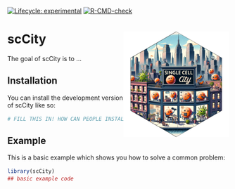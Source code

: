 <!-- badges: start -->

[![Lifecycle: experimental](https://img.shields.io/badge/lifecycle-experimental-orange.svg)](https://lifecycle.r-lib.org/articles/stages.html#experimental) [![R-CMD-check](https://github.com/drejom/scCity/actions/workflows/R-CMD-check.yaml/badge.svg)](https://github.com/drejom/scCity/actions/workflows/R-CMD-check.yaml)

<!-- badges: end -->

# scCity <img src="man/figures/logo.png" align="right" height="240"/>

The goal of scCity is to ...

## Installation

You can install the development version of scCity like so:

``` r
# FILL THIS IN! HOW CAN PEOPLE INSTALL YOUR DEV PACKAGE?
```

## Example

This is a basic example which shows you how to solve a common problem:

``` r
library(scCity)
## basic example code
```

